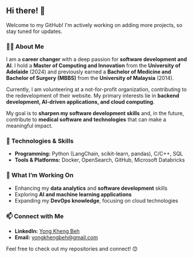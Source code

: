 ## Hi there! 👋  

Welcome to my GitHub! I'm actively working on adding more projects, so stay tuned for updates.  

### 👨‍💻 About Me  
I am a **career changer** with a deep passion for **software development and AI**. I hold a **Master of Computing and Innovation** from the **University of Adelaide** (2024) and previously earned a **Bachelor of Medicine and Bachelor of Surgery (MBBS)** from the **University of Malaysia** (2014).  

Currently, I am volunteering at a not-for-profit organization, contributing to the redevelopment of their website. My primary interests lie in **backend development, AI-driven applications, and cloud computing**.  

My goal is to **sharpen my software development skills** and, in the future, contribute to **medical software and technologies** that can make a meaningful impact.  

### 🔧 Technologies & Skills  
- **Programming:** Python (LangChain, scikit-learn, pandas), C/C++, SQL  
- **Tools & Platforms:** Docker, OpenSearch, GitHub, Microsoft Databricks  

### 🚀 What I’m Working On  
- Enhancing my **data analytics** and **software development** skills  
- Exploring **AI and machine learning applications**  
- Expanding my **DevOps knowledge**, focusing on cloud technologies  

### 📫 Connect with Me  
- **LinkedIn:** [Yong Kheng Beh](https://www.linkedin.com/in/yong-kheng-beh)  
- **Email:** yongkhengbeh@gmail.com  

Feel free to check out my repositories and connect! 😊  

<!--
**Kheng2023/Kheng2023** is a ✨ _special_ ✨ repository because its `README.md` (this file) appears on your GitHub profile.

Here are some ideas to get you started:

- 🔭 I’m currently working on ...
- 🌱 I’m currently learning ...
- 👯 I’m looking to collaborate on ...
- 🤔 I’m looking for help with ...
- 💬 Ask me about ...
- 📫 How to reach me: ...
- 😄 Pronouns: ...
- ⚡ Fun fact: ...
-->
